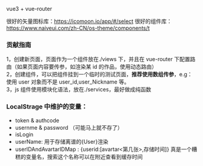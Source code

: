 vue3 + vue-router

很好的矢量图标库：https://icomoon.io/app/#/select
很好的组件库：https://www.naiveui.com/zh-CN/os-theme/components/t

### 贡献指南

1，创建新页面，页面作为一个组件放在./views 下，并且在 vue-router 下配置路由（如果页面内容要传参，如渲染某 id 的作品，使用动态路由）  
2，创建组件，可以把组件挂到一个临时的测试页面，**推荐使用数组传参**，e.g：使用 user 对象而不是 user_id,user_Nickname 等。  
3，js 组件使用模块化语法，放在./services，最好做成纯函数

### LocalStrage 中维护的变量：

- token & authcode
- usernme & password （可能马上就不存了）
- isLogin
- userName: 用于存储离谱的{User}渲染
- userIDAndAvartarIDMap : {userid:[avartar<第几张>,存储时间]} 真是一个糟糕的变量名，搜索这个名称可以在附近查看到缓存时间
